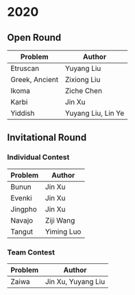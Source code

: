 # 2020
## Open Round
|Problem|Author|
|---|---|
|Etruscan|Yuyang Liu|
|Greek, Ancient|Zixiong Liu|
|Ikoma|Ziche Chen|
|Karbi|Jin Xu|
|Yiddish|Yuyang Liu, Lin Ye|
## Invitational Round
### Individual Contest
|Problem|Author|
|---|---|
|Bunun|Jin Xu|
|Evenki|Jin Xu|
|Jingpho|Jin Xu|
|Navajo|Ziji Wang|
|Tangut|Yiming Luo|
### Team Contest
|Problem|Author|
|---|---|
|Zaiwa|Jin Xu, Yuyang Liu|
